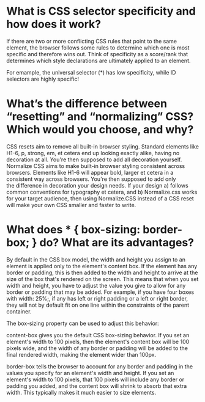 # What is CSS selector specificity and how does it work?

If there are two or more conflicting CSS rules that point to the same element, the browser follows some rules to determine which one is most specific and therefore wins out. Think of specificity as a score/rank that determines which style declarations are ultimately applied to an element.

For emample, the universal selector (\*) has low specificity, while ID selectors are highly specific!

# What’s the difference between “resetting” and “normalizing” CSS? Which would you choose, and why?

CSS resets aim to remove all built-in browser styling. Standard elements like H1-6, p, strong, em, et cetera end up looking exactly alike, having no decoration at all. You're then supposed to add all decoration yourself.
Normalize CSS aims to make built-in browser styling consistent across browsers. Elements like H1-6 will appear bold, larger et cetera in a consistent way across browsers. You're then supposed to add only the difference in decoration your design needs.
If your design a) follows common conventions for typography et cetera, and b) Normalize.css works for your target audience, then using Normalize.CSS instead of a CSS reset will make your own CSS smaller and faster to write.

# What does \* { box-sizing: border-box; } do? What are its advantages?

By default in the CSS box model, the width and height you assign to an element is applied only to the element's content box. If the element has any border or padding, this is then added to the width and height to arrive at the size of the box that's rendered on the screen. This means that when you set width and height, you have to adjust the value you give to allow for any border or padding that may be added. For example, if you have four boxes with width: 25%;, if any has left or right padding or a left or right border, they will not by default fit on one line within the constraints of the parent container.

The box-sizing property can be used to adjust this behavior:

content-box gives you the default CSS box-sizing behavior. If you set an element's width to 100 pixels, then the element's content box will be 100 pixels wide, and the width of any border or padding will be added to the final rendered width, making the element wider than 100px.

border-box tells the browser to account for any border and padding in the values you specify for an element's width and height. If you set an element's width to 100 pixels, that 100 pixels will include any border or padding you added, and the content box will shrink to absorb that extra width. This typically makes it much easier to size elements.
